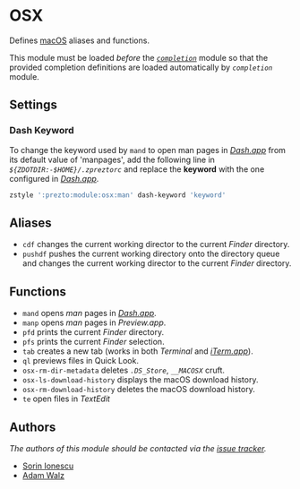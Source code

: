 # OSX

Defines [macOS][1] aliases and functions.

This module must be loaded _before_ the [_`completion`_][2] module so that the
provided completion definitions are loaded automatically by _`completion`_
module.

## Settings

### Dash Keyword

To change the keyword used by `mand` to open man pages in [_Dash.app_][3] from
its default value of 'manpages', add the following line in
_`${ZDOTDIR:-$HOME}/.zpreztorc`_ and replace the **keyword** with the one
configured in [_Dash.app_][3].

```sh
zstyle ':prezto:module:osx:man' dash-keyword 'keyword'
```

## Aliases

- `cdf` changes the current working director to the current _Finder_ directory.
- `pushdf` pushes the current working directory onto the directory queue and
  changes the current working director to the current _Finder_ directory.

## Functions

- `mand` opens _man_ pages in [_Dash.app_][3].
- `manp` opens _man_ pages in _Preview.app_.
- `pfd` prints the current _Finder_ directory.
- `pfs` prints the current _Finder_ selection.
- `tab` creates a new tab (works in both _Terminal_ and [_iTerm.app_][4]).
- `ql` previews files in Quick Look.
- `osx-rm-dir-metadata` deletes _`.DS_Store`_, _`__MACOSX`_ cruft.
- `osx-ls-download-history` displays the macOS download history.
- `osx-rm-download-history` deletes the macOS download history.
- `te` open files in _TextEdit_

## Authors

_The authors of this module should be contacted via the [issue tracker][5]._

- [Sorin Ionescu](https://github.com/sorin-ionescu)
- [Adam Walz](https://github.com/adamwalz)

[1]: https://www.apple.com/macos/
[2]: ../completion#readme
[3]: https://kapeli.com/dash
[4]: https://www.iterm2.com/
[5]: https://github.com/sorin-ionescu/prezto/issues
